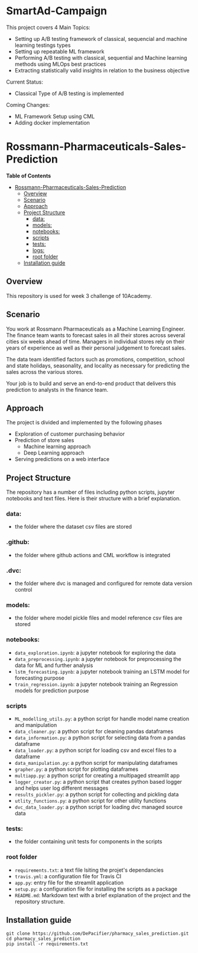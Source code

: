 # SmartAd-Campaign

This project covers 4 Main Topics:
- Setting up A/B testing framework of classical, sequencial and machine learning testings types
- Setting up repeatable ML framework
- Performing A/B testing with classical, sequential and Machine learning methods using MLOps best practices
- Extracting statistically valid insights in relation to the  business objective

Current Status:
- Classical Type of A/B testing is implemented

Coming Changes:
- ML Framework Setup using CML
- Adding docker implementation

# Rossmann-Pharmaceuticals-Sales-Prediction

**Table of Contents**

- [Rossmann-Pharmaceuticals-Sales-Prediction](#rossmann-pharmaceuticals-sales-prediction)
  - [Overview](#overview)
  - [Scenario](#scenario)
  - [Approach](#approach)
  - [Project Structure](#project-structure)
    - [data:](#data)
    - [models:](#models)
    - [notebooks:](#notebooks)
    - [scripts](#scripts)
    - [tests:](#tests)
    - [logs:](#logs)
    - [root folder](#root-folder)
  - [Installation guide](#installation-guide)

## Overview
This repository is used for week 3 challenge of 10Academy.

## Scenario
You work at Rossmann Pharmaceuticals as a Machine Learning Engineer. The finance team
wants to forecast sales in all their stores across several cities six weeks ahead of time.
Managers in individual stores rely on their years of experience as well as their personal
judgement to forecast sales.

The data team identified factors such as promotions, competition, school and state holidays,
seasonality, and locality as necessary for predicting the sales across the various stores.

Your job is to build and serve an end-to-end product that delivers this prediction to analysts
in the finance team.

## Approach
The project is divided and implemented by the following phases
- Exploration of customer purchasing behavior
- Prediction of store sales
  - Machine learning approach
  - Deep Learning approach
- Serving predictions on a web interface

## Project Structure
The repository has a number of files including python scripts, jupyter notebooks and text files. Here is their structure with a brief explanation.

### data:
- the folder where the dataset csv files are stored

### .github:
- the folder where github actions and CML workflow is integrated

### .dvc:
- the folder where dvc is managed and configured for remote data version control

### models:
- the folder where model pickle files and model reference csv files are stored

### notebooks:
- `data_exploration.ipynb`: a jupyter notebook for exploring the data
- `data_preprocessing.ipynb`: a jupyter notebook for preprocessing the data for ML and further analysis
- `lstm_forecasting.ipynb`: a jupyter notebook training an LSTM model for forecasting purpose
- `train_regression.ipynb`: a jupyter notebook training an Regression models for prediction purpose

### scripts
- `ML_modelling_utils.py`: a python script for handle model name creation and manipulation
- `data_cleaner.py`: a python script for cleaning pandas dataframes
- `data_information.py`: a python script for selecting data from a pandas dataframe
- `data_loader.py`: a python script for loading csv and excel files to a dataframe
- `data_manipulation.py`: a python script for manipulating dataframes
- `grapher.py`: a python script for plotting dataframes
- `multiapp.py`: a python script for creating a multipaged streamlit app
- `logger_creator.py`: a python script that creates python based logger and helps user log different messages
- `results_pickler.py`: a python script for collecting and pickling data
- `utlity_functions.py`: a python script for other utility functions
- `dvc_data_loader.py`: a python script for loading dvc managed source data

### tests:
- the folder containing unit tests for components in the scripts


### root folder
- `requirements.txt`: a text file lsiting the projet's dependancies
- `travis.yml`: a configuration file for Travis CI
- `app.py`: entry file for the streamlit application
- `setup.py`: a configuration file for installing the scripts as a package
- `README.md`: Markdown text with a brief explanation of the project and the repository structure.

## Installation guide
```
git clone https://github.com/DePacifier/pharmacy_sales_prediction.git
cd pharmacy_sales_prediction
pip install -r requirements.txt
```
